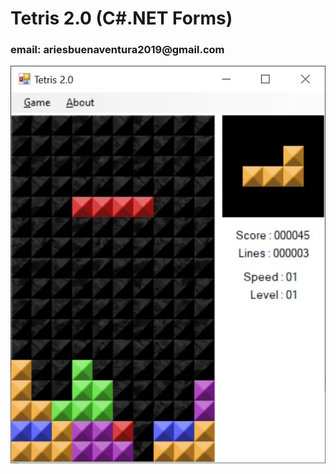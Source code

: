 <h1>Tetris 2.0 (C#.NET Forms) </h1>
<h3>email: ariesbuenaventura2019@gmail.com</h3>

<div align="center">
  <img src="tetris.jpg">
</div>
